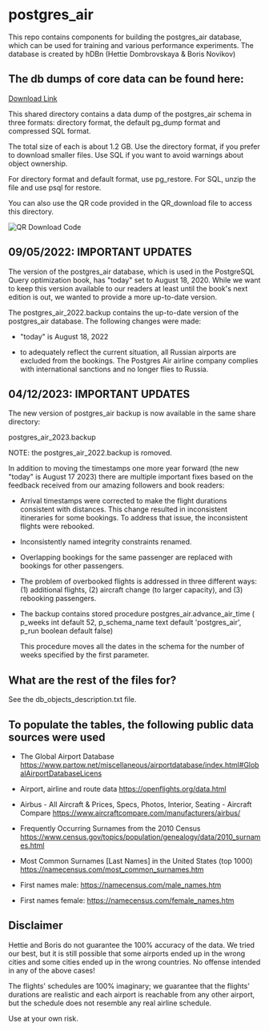 # postgres\_air
 This repo contains components for building the postgres_air database,
  which can be used for training and various performance experiments.
  The database is created by hDBn  (Hettie Dombrovskaya & Boris Novikov)

## The db dumps of core data can be found here:

[Download Link](https://drive.google.com/drive/folders/13F7M80Kf_somnjb-mTYAnh1hW1Y_g4kJ?usp=sharing)

This shared directory contains a data dump of the postgres_air schema in three formats:
directory format, the default pg_dump format and compressed SQL format.

The total size of each is about 1.2 GB.
Use the directory format, if you prefer to download smaller files.
Use SQL if you want to avoid warnings about object ownership.

For directory format and default format, use pg_restore.
For SQL, unzip the file and use  psql for restore.

You can also use the QR code provided in the QR_download file to access this directory.

![QR Download Code](QR_download.png)

## 09/05/2022: IMPORTANT UPDATES

The version of the postgres_air database, which is used in the PostgreSQL Query optimization book, has "today" set to August 18, 2020. While we want to keep this version available to our readers at least until the book's next edition is out, we wanted to provide a more up-to-date version. 

The postgres_air_2022.backup contains the up-to-date version of the postgres_air database. The following changes were made:

* "today" is August 18, 2022

* to adequately reflect the current situation, all Russian airports are excluded from the bookings. The Postgres Air airline company complies with international sanctions and no longer flies to Russia.

## 04/12/2023: IMPORTANT UPDATES

The new version of postgres_air backup is now available in the same share directory:

postgres_air_2023.backup

NOTE: the postgres_air_2022.backup is romoved.

In addition to moving the timestamps one more year forward (the new "today" is August 17 2023) there are multiple important fixes based on the feedback received from our amazing followers and book readers:

* Arrival timestamps were corrected to make the flight durations consistent with distances. This change resulted in inconsistent itineraries for some bookings. To address that issue, the inconsistent flights were rebooked.

* Inconsistently named integrity constraints renamed.

* Overlapping bookings for the same passenger are replaced with bookings for other passengers.

* The problem of overbooked flights is addressed in three different ways: (1) additional flights, (2) aircraft change (to larger capacity), and (3) rebooking passengers.

* The backup contains stored procedure 
   postgres_air.advance_air_time ( p_weeks int default 52, 
   p_schema_name text default 'postgres_air', 
   p_run boolean default false)
 
   This procedure moves all the dates in the schema for the number of weeks specified by the first parameter.

## What are the rest of the files for?

See the db_objects_description.txt file.

## To populate the tables, the following public data sources were used

* The Global Airport Database
   https://www.partow.net/miscellaneous/airportdatabase/index.html#GlobalAirportDatabaseLicens

* Airport, airline and route data
  https://openflights.org/data.html

* Airbus - All Aircraft & Prices, Specs, Photos, Interior, Seating - Aircraft Compare
  https://www.aircraftcompare.com/manufacturers/airbus/
  
*  Frequently Occurring Surnames from the 2010 Census
  https://www.census.gov/topics/population/genealogy/data/2010_surnames.html
  

* Most Common Surnames [Last Names] in the United States (top 1000)
  https://namecensus.com/most_common_surnames.htm

 * First names male:
   https://namecensus.com/male_names.htm

* First names female:
  https://namecensus.com/female_names.htm

## Disclaimer

 Hettie and Boris do not guarantee the 100% accuracy of the data.
 We tried our best, but it is still possible that some airports ended up in the wrong cities
 and some cities ended up in the wrong countries.
 No offense intended in any of the above cases!

 The flights' schedules are 100% imaginary; we guarantee that the flights' durations are realistic and
 each airport is reachable from any other airport, but the schedule does not resemble any real airline schedule.

 Use at your own risk.
